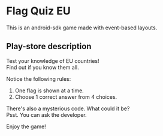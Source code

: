 # Flag Quiz EU

This is an android-sdk game made with event-based layouts.

## Play-store description

Test your knowledge of EU countries!  
Find out if you know them all.

Notice the following rules:  
1. One flag is shown at a time.  
2. Choose 1 correct answer from 4 choices.

There's also a mysterious code. What could it be?  
Psst. You can ask the developer.

Enjoy the game!